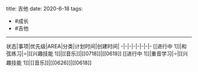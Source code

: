 title: 吉他
date: 2020-6-18
tags:
- #成长
- #吉他
---
状态|事项|优先级|AREA|分类|计划时间|创建时间|
-|-|-|-|-|-|-|-
[[进行中 1]]|和弦练习|⭐|[[兴趣技能 1]]|[[音乐]]|[[0718]]|[[0618]]
[[进行中 1]]|重音学习|⭐|[[兴趣技能 1]]|[[音乐]]|[[0626]]|[[0618]]

